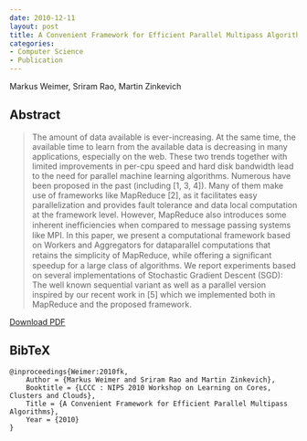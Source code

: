 ```yaml
---
date: 2010-12-11
layout: post
title: A Convenient Framework for Efficient Parallel Multipass Algorithms
categories:
- Computer Science
- Publication
---
```


Markus Weimer, Sriram Rao, Martin Zinkevich

## Abstract
<blockquote>The amount of data available is ever-increasing. At the same time, the available time to learn from the available data is decreasing in many applications, especially on the web. These two trends together with limited improvements in per-cpu speed and hard disk bandwidth lead to the need for parallel machine learning algorithms. Numerous have been proposed in the past (including [1, 3, 4]). Many of them make use of frameworks like MapReduce [2], as it facilitates easy parallelization and provides fault tolerance and data local computation at the framework level. However, MapReduce also introduces some inherent inefﬁciencies when compared to message passing systems like MPI. In this paper, we present a computational framework based on Workers and Aggregators for dataparallel computations that retains the simplicity of MapReduce, while offering a signiﬁcant speedup for a large class of algorithms. We report experiments based on several implementations of Stochastic Gradient Descent (SGD): The well known sequential variant as well as a parallel version inspired by our recent work in [5] which we implemented both in MapReduce and the proposed framework.</blockquote>


[Download PDF](http://cs.markusweimer.com/pub/2010/2010-NIPS-LSML-Workshop.pdf)


## BibTeX
    @inproceedings{Weimer:2010fk,
    	Author = {Markus Weimer and Sriram Rao and Martin Zinkevich},
    	Booktitle = {LCCC : NIPS 2010 Workshop on Learning on Cores, Clusters and Clouds},
    	Title = {A Convenient Framework for Efficient Parallel Multipass Algorithms},
    	Year = {2010}
    }
